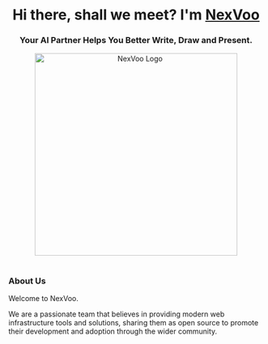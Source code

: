 <h1 align="center">Hi there, shall we meet? I'm <a href="https://nexvoo.us/" target="_blank">NexVoo</a> 
<h3 align="center">Your AI Partner Helps You Better Write, Draw and Present.</h3>

<div align="center">
<img src="https://i.ibb.co/Fm2R96d/Frame-1618871882.png" width="400" alt="NexVoo Logo" />
</div>

<h1 align="center"></h1>

### About Us

Welcome to NexVoo.

We are a passionate team that believes in providing modern web infrastructure tools and solutions, sharing them as open source to promote their development and adoption through the wider community.
